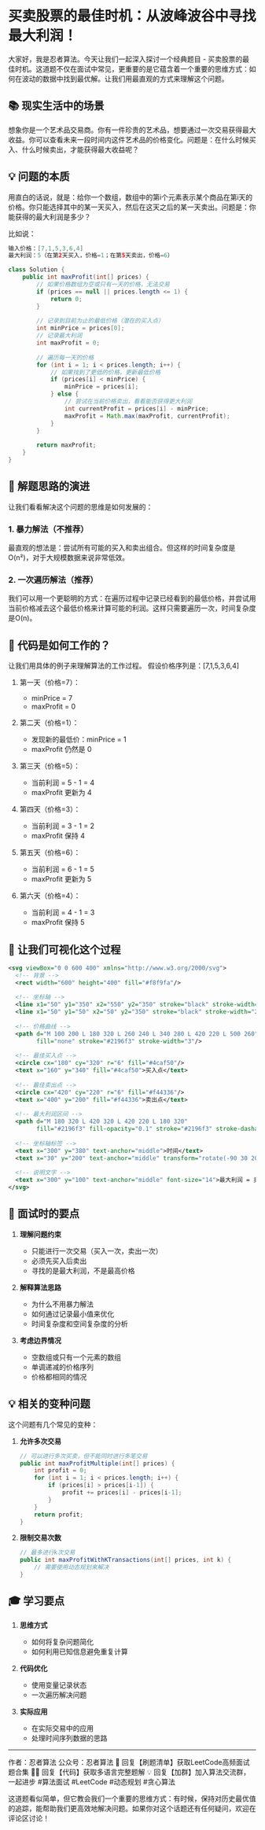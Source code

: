 # 买卖股票的最佳时机：从波峰波谷中寻找最大利润！

大家好，我是忍者算法。今天让我们一起深入探讨一个经典题目 - 买卖股票的最佳时机。这道题不仅在面试中常见，更重要的是它蕴含着一个重要的思维方式：如何在波动的数据中找到最优解。让我们用最直观的方式来理解这个问题。

## 📚 现实生活中的场景

想象你是一个艺术品交易商。你有一件珍贵的艺术品，想要通过一次交易获得最大收益。你可以查看未来一段时间内这件艺术品的价格变化。问题是：在什么时候买入、什么时候卖出，才能获得最大收益呢？

## 💡 问题的本质

用直白的话说，就是：给你一个数组，数组中的第i个元素表示某个商品在第i天的价格。你只能选择其中的某一天买入，然后在这天之后的某一天卖出。问题是：你能获得的最大利润是多少？

比如说：
```java
输入价格：[7,1,5,3,6,4]
最大利润：5（在第2天买入，价格=1；在第5天卖出，价格=6）
```



```java
class Solution {
    public int maxProfit(int[] prices) {
        // 如果价格数组为空或只有一天的价格，无法交易
        if (prices == null || prices.length <= 1) {
            return 0;
        }
        
        // 记录到目前为止的最低价格（潜在的买入点）
        int minPrice = prices[0];
        // 记录最大利润
        int maxProfit = 0;
        
        // 遍历每一天的价格
        for (int i = 1; i < prices.length; i++) {
            // 如果找到了更低的价格，更新最低价格
            if (prices[i] < minPrice) {
                minPrice = prices[i];
            } else {
                // 尝试在当前价格卖出，看看能否获得更大利润
                int currentProfit = prices[i] - minPrice;
                maxProfit = Math.max(maxProfit, currentProfit);
            }
        }
        
        return maxProfit;
    }
}

```

## 📝 解题思路的演进

让我们看看解决这个问题的思维是如何发展的：

### 1. 暴力解法（不推荐）
最直观的想法是：尝试所有可能的买入和卖出组合。但这样的时间复杂度是O(n²)，对于大规模数据来说非常低效。

### 2. 一次遍历解法（推荐）
我们可以用一个更聪明的方式：在遍历过程中记录已经看到的最低价格，并尝试用当前价格减去这个最低价格来计算可能的利润。这样只需要遍历一次，时间复杂度是O(n)。

## 🎯 代码是如何工作的？

让我们用具体的例子来理解算法的工作过程。
假设价格序列是：[7,1,5,3,6,4]

1. 第一天（价格=7）：
   - minPrice = 7
   - maxProfit = 0

2. 第二天（价格=1）：
   - 发现新的最低价：minPrice = 1
   - maxProfit 仍然是 0

3. 第三天（价格=5）：
   - 当前利润 = 5 - 1 = 4
   - maxProfit 更新为 4

4. 第四天（价格=3）：
   - 当前利润 = 3 - 1 = 2
   - maxProfit 保持 4

5. 第五天（价格=6）：
   - 当前利润 = 6 - 1 = 5
   - maxProfit 更新为 5

6. 第六天（价格=4）：
   - 当前利润 = 4 - 1 = 3
   - maxProfit 保持 5

## 🎨 让我们可视化这个过程



```svg
<svg viewBox="0 0 600 400" xmlns="http://www.w3.org/2000/svg">
  <!-- 背景 -->
  <rect width="600" height="400" fill="#f8f9fa"/>
  
  <!-- 坐标轴 -->
  <line x1="50" y1="350" x2="550" y2="350" stroke="black" stroke-width="2"/>
  <line x1="50" y1="50" x2="50" y2="350" stroke="black" stroke-width="2"/>
  
  <!-- 价格曲线 -->
  <path d="M 100 200 L 180 320 L 260 240 L 340 280 L 420 220 L 500 260" 
        fill="none" stroke="#2196f3" stroke-width="3"/>
  
  <!-- 最佳买入点 -->
  <circle cx="180" cy="320" r="6" fill="#4caf50"/>
  <text x="160" y="340" fill="#4caf50">买入点</text>
  
  <!-- 最佳卖出点 -->
  <circle cx="420" cy="220" r="6" fill="#f44336"/>
  <text x="400" y="200" fill="#f44336">卖出点</text>
  
  <!-- 最大利润区间 -->
  <path d="M 180 320 L 420 320 L 420 220 L 180 320" 
        fill="#2196f3" fill-opacity="0.1" stroke="#2196f3" stroke-dasharray="5,5"/>
  
  <!-- 坐标轴标签 -->
  <text x="300" y="380" text-anchor="middle">时间</text>
  <text x="30" y="200" text-anchor="middle" transform="rotate(-90 30 200)">价格</text>
  
  <!-- 说明文字 -->
  <text x="300" y="100" text-anchor="middle" font-size="14">最大利润 = 卖出价 - 买入价</text>
</svg>

```

## 🌟 面试时的要点

1. **理解问题约束**
   - 只能进行一次交易（买入一次，卖出一次）
   - 必须先买入后卖出
   - 寻找的是最大利润，不是最高价格

2. **解释算法思路**
   - 为什么不用暴力解法
   - 如何通过记录最小值来优化
   - 时间复杂度和空间复杂度的分析

3. **考虑边界情况**
   - 空数组或只有一个元素的数组
   - 单调递减的价格序列
   - 价格都相同的情况

## 💡 相关的变种问题

这个问题有几个常见的变种：

1. **允许多次交易**
   ```java
   // 可以进行多次买卖，但不能同时进行多笔交易
   public int maxProfitMultiple(int[] prices) {
       int profit = 0;
       for (int i = 1; i < prices.length; i++) {
           if (prices[i] > prices[i-1]) {
               profit += prices[i] - prices[i-1];
           }
       }
       return profit;
   }
   ```

2. **限制交易次数**
   ```java
   // 最多进行k次交易
   public int maxProfitWithKTransactions(int[] prices, int k) {
       // 需要使用动态规划来解决
   }
   ```

## 🎓 学习要点

1. **思维方式**
   - 如何将复杂问题简化
   - 如何利用已知信息避免重复计算

2. **代码优化**
   - 使用变量记录状态
   - 一次遍历解决问题

3. **实际应用**
   - 在实际交易中的应用
   - 处理时间序列数据的思路

---
作者：忍者算法
公众号：忍者算法
🎁 回复【刷题清单】获取LeetCode高频面试题合集
🧑‍💻 回复【代码】获取多语言完整题解
💡 回复【加群】加入算法交流群，一起进步
#算法面试 #LeetCode #动态规划 #贪心算法

这道题看似简单，但它教会我们一个重要的思维方式：有时候，保持对历史最优值的追踪，能帮助我们更高效地解决问题。如果你对这个话题还有任何疑问，欢迎在评论区讨论！